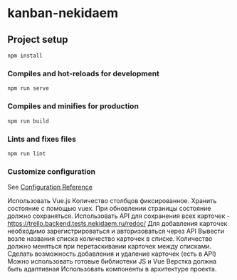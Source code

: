 # kanban-nekidaem

## Project setup
```
npm install
```

### Compiles and hot-reloads for development
```
npm run serve
```

### Compiles and minifies for production
```
npm run build
```

### Lints and fixes files
```
npm run lint
```

### Customize configuration
See [Configuration Reference](https://cli.vuejs.org/config/)

Использовать Vue.js
Количество столбцов фиксированное.
Хранить состояние с помощью vuex. При обновлении страницы состояние должно сохраняться.
Использовать API для сохранения всех карточек - https://trello.backend.tests.nekidaem.ru/redoc/
Для добавления карточек необходимо зарегистрироваться и авторизоваться через API
Вывести возле названия списка количество карточек в списке. Количество должно меняться при перетаскивании карточек между списками.
Сделать возможность добавления и удаление карточек (есть в API)
Можно использовать готовые библиотеки JS и Vue
Верстка должна быть адаптивная
Использовать компоненты в архитектуре проекта.

